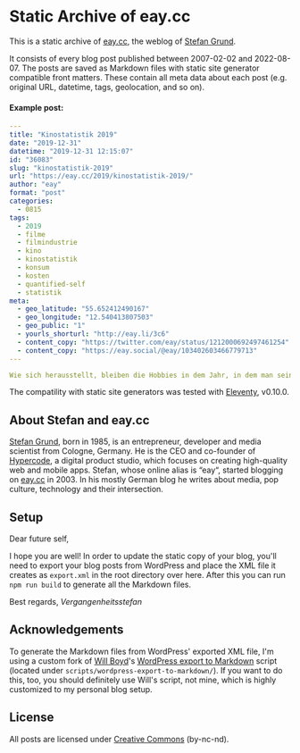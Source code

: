 # Static Archive of eay.cc

This is a static archive of [eay.cc](https://eay.cc/), the weblog of [Stefan Grund](https://stefangrund.eu/).

It consists of every blog post published between 2007-02-02 and 2022-08-07. The posts are saved as Markdown files with static site generator compatible front matters. These contain all meta data about each post (e.g. original URL, datetime, tags, geolocation, and so on).

#### Example post:

```yaml
---
title: "Kinostatistik 2019"
date: "2019-12-31"
datetime: "2019-12-31 12:15:07"
id: "36083"
slug: "kinostatistik-2019"
url: "https://eay.cc/2019/kinostatistik-2019/"
author: "eay"
format: "post"
categories:
  - 0815
tags:
  - 2019
  - filme
  - filmindustrie
  - kino
  - kinostatistik
  - konsum
  - kosten
  - quantified-self
  - statistik
meta:
  - geo_latitude: "55.652412490167"
  - geo_longitude: "12.540413807503"
  - geo_public: "1"
  - yourls_shorturl: "http://eay.li/3c6"
  - content_copy: "https://twitter.com/eay/status/1212000692497461254"
  - content_copy: "https://eay.social/@eay/103402603466779713"
---

Wie sich herausstellt, bleiben die Hobbies in dem Jahr, in dem man seinen Job kündigt und fast jede wache Minute in die Gründung der [eigenen Firma](https://hypercode.de/) steckt, schon mal auf der Strecke. Kein Wunder also...
```

The compatility with static site generators was tested with [Eleventy](https://github.com/11ty/eleventy), v0.10.0.

## About Stefan and eay.cc

[Stefan Grund](https://stefangrund.eu/), born in 1985, is an entrepreneur, developer and media scientist from Cologne, Germany. He is the CEO and co-founder of [Hypercode](https://hypercode.de/), a digital product studio, which focuses on creating high-quality web and mobile apps. Stefan, whose online alias is “eay“, started blogging on [eay.cc](https://eay.cc/) in 2003. In his mostly German blog he writes about media, pop culture, technology and their intersection.

## Setup

Dear future self,

I hope you are well! In order to update the static copy of your blog, you'll need to export your blog posts from WordPress and place the XML file it creates as `export.xml` in the root directory over here. After this you can run `npm run build` to generate all the Markdown files.

Best regards,
*Vergangenheitsstefan*

## Acknowledgements

To generate the Markdown files from WordPress' exported XML file, I'm using a custom fork of [Will Boyd](https://codersblock.com/)'s [WordPress export to Markdown](https://github.com/lonekorean/wordpress-export-to-markdown) script (located under `scripts/wordpress-export-to-markdown/`). If you want to do this, too, you should definitely use Will's script, not mine, which is highly customized to my personal blog setup.

## License

All posts are licensed under [Creative Commons](https://creativecommons.org/licenses/by-nc-nd/3.0/) (by-nc-nd).